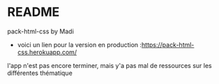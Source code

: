 # README

pack-html-css by Madi 

* voici un lien pour la version en production :https://pack-html-css.herokuapp.com/

l'app n'est pas encore terminer, mais y'a pas mal de ressources sur les différentes thématique 
